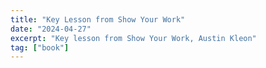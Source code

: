 ```yaml
---
title: "Key Lesson from Show Your Work"
date: "2024-04-27"
excerpt: "Key lesson from Show Your Work, Austin Kleon"
tag: ["book"]
---
```

